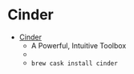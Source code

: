 # Cinder
- [Cinder](https://libcinder.org/)
  -  A Powerful, Intuitive Toolbox
  - 
  - `brew cask install cinder`
